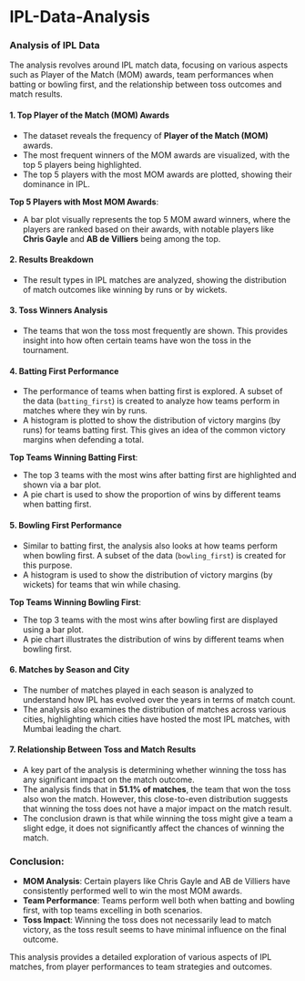 # IPL-Data-Analysis
### Analysis of IPL Data

The analysis revolves around IPL match data, focusing on various aspects such as Player of the Match (MOM) awards, team performances when batting or bowling first, and the relationship between toss outcomes and match results.

#### 1. **Top Player of the Match (MOM) Awards**
   - The dataset reveals the frequency of **Player of the Match (MOM)** awards.
   - The most frequent winners of the MOM awards are visualized, with the top 5 players being highlighted.
   - The top 5 players with the most MOM awards are plotted, showing their dominance in IPL. 

   **Top 5 Players with Most MOM Awards**:
   - A bar plot visually represents the top 5 MOM award winners, where the players are ranked based on their awards, with notable players like **Chris Gayle** and **AB de Villiers** being among the top.
   
#### 2. **Results Breakdown**
   - The result types in IPL matches are analyzed, showing the distribution of match outcomes like winning by runs or by wickets.
   
#### 3. **Toss Winners Analysis**
   - The teams that won the toss most frequently are shown. This provides insight into how often certain teams have won the toss in the tournament.

#### 4. **Batting First Performance**
   - The performance of teams when batting first is explored. A subset of the data (`batting_first`) is created to analyze how teams perform in matches where they win by runs.
   - A histogram is plotted to show the distribution of victory margins (by runs) for teams batting first. This gives an idea of the common victory margins when defending a total.
   
   **Top Teams Winning Batting First**:
   - The top 3 teams with the most wins after batting first are highlighted and shown via a bar plot.
   - A pie chart is used to show the proportion of wins by different teams when batting first.

#### 5. **Bowling First Performance**
   - Similar to batting first, the analysis also looks at how teams perform when bowling first. A subset of the data (`bowling_first`) is created for this purpose.
   - A histogram is used to show the distribution of victory margins (by wickets) for teams that win while chasing.
   
   **Top Teams Winning Bowling First**:
   - The top 3 teams with the most wins after bowling first are displayed using a bar plot.
   - A pie chart illustrates the distribution of wins by different teams when bowling first.

#### 6. **Matches by Season and City**
   - The number of matches played in each season is analyzed to understand how IPL has evolved over the years in terms of match count.
   - The analysis also examines the distribution of matches across various cities, highlighting which cities have hosted the most IPL matches, with Mumbai leading the chart.

#### 7. **Relationship Between Toss and Match Results**
   - A key part of the analysis is determining whether winning the toss has any significant impact on the match outcome.
   - The analysis finds that in **51.1% of matches**, the team that won the toss also won the match. However, this close-to-even distribution suggests that winning the toss does not have a major impact on the match result.
   - The conclusion drawn is that while winning the toss might give a team a slight edge, it does not significantly affect the chances of winning the match.

### Conclusion:
   - **MOM Analysis**: Certain players like Chris Gayle and AB de Villiers have consistently performed well to win the most MOM awards.
   - **Team Performance**: Teams perform well both when batting and bowling first, with top teams excelling in both scenarios.
   - **Toss Impact**: Winning the toss does not necessarily lead to match victory, as the toss result seems to have minimal influence on the final outcome.

This analysis provides a detailed exploration of various aspects of IPL matches, from player performances to team strategies and outcomes.
